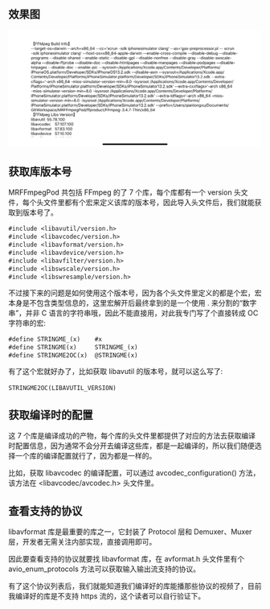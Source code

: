 ## 效果图

![](imgs/0x01/1.png)

## 获取库版本号

MRFFmpegPod 共包括 FFmpeg 的了 7 个库，每个库都有一个 version 头文件，每个头文件里都有个宏来定义该库的版本号，因此导入头文件后，我们就能获取到版本号了。

```objc
#include <libavutil/version.h>
#include <libavcodec/version.h>
#include <libavformat/version.h>
#include <libavdevice/version.h>
#include <libavfilter/version.h>
#include <libswscale/version.h>
#include <libswresample/version.h>
```

不过接下来的问题是如何使用这个版本号，因为各个头文件里定义的都是个宏，宏本身是不包含类型信息的，这里宏解开后最终拿到的是一个使用 . 来分割的“数字串”，并非 C 语言的字符串哦，因此不能直接用，对此我专门写了个直接转成 OC 字符串的宏:

```
#define STRINGME_(x)    #x
#define STRINGME(x)     STRINGME_(x)
#define STRINGME2OC(x)  @STRINGME(x)
```

有了这个宏就好办了，比如获取 libavutil 的版本号，就可以这么写了:

`STRINGME2OC(LIBAVUTIL_VERSION)`


## 获取编译时的配置

这 7 个库是编译成功的产物，每个库的头文件里都提供了对应的方法去获取编译时配置信息，因为通常不会分开去编译这些库，都是一起编译的，所以我们随便选择一个库的编译配置就行了，因为都是一样的。

比如，获取 libavcodec 的编译配置，可以通过 avcodec_configuration() 方法，该方法在 <libavcodec/avcodec.h> 头文件里。

## 查看支持的协议

libavformat 库是最重要的库之一，它封装了 Protocol 层和 Demuxer、Muxer 层，开发者无需关注内部实现，直接调用即可。

因此要查看支持的协议就要找 libavformat 库，在 avformat.h 头文件里有个 avio_enum_protocols 方法可以获取输入输出流支持的协议。

有了这个协议列表后，我们就能知道我们编译好的库能播那些协议的视频了，目前我编译好的库是不支持 https 流的，这个读者可以自行验证下。

